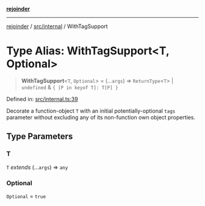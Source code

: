 [**rejoinder**](../../../README.md)

***

[rejoinder](../../../README.md) / [src/internal](../README.md) / WithTagSupport

# Type Alias: WithTagSupport\<T, Optional\>

> **WithTagSupport**\<`T`, `Optional`\> = (...`args`) => `ReturnType`\<`T`\> \| `undefined` & `{ [P in keyof T]: T[P] }`

Defined in: [src/internal.ts:39](https://github.com/Xunnamius/rejoinder/blob/748babba233d71cd2034695ee391d03a3782c67b/src/internal.ts#L39)

Decorate a function-object `T` with an initial potentially-optional `tags`
parameter without excluding any of its non-function own object properties.

## Type Parameters

### T

`T` *extends* (...`args`) => `any`

### Optional

`Optional` = `true`
